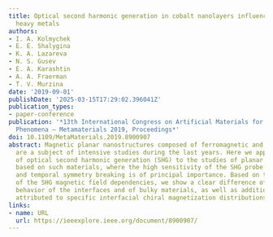 ```yaml
---
title: Optical second harmonic generation in cobalt nanolayers influenced by nonmagnetic
  heavy metals
authors:
- I. A. Kolmychek
- E. E. Shalygina
- K. A. Lazareva
- N. S. Gusev
- E. A. Karashtin
- A. A. Fraerman
- T. V. Murzina
date: '2019-09-01'
publishDate: '2025-03-15T17:29:02.396041Z'
publication_types:
- paper-conference
publication: '*13th International Congress on Artificial Materials for Novel Wave
  Phenomena – Metamaterials 2019, Proceedings*'
doi: 10.1109/MetaMaterials.2019.8900907
abstract: Magnetic planar nanostructures composed of ferromagnetic and heavy metals
  are a subject of intensive studies during the last years. Here we apply the technique
  of optical second harmonic generation (SHG) to the studies of planar nanostructures
  based on such materials, where the high sensitivity of the SHG probe to the spatial
  and temporal symmetry breaking is of principal importance. Based on the analysis
  of the SHG magnetic field dependencies, we show a clear difference of the magnetic
  behavior of the interfaces and of bulky materials, as well as additional features
  attributed to specific interfacial chiral magnetization distributions.
links:
- name: URL
  url: https://ieeexplore.ieee.org/document/8900907/
---
```

